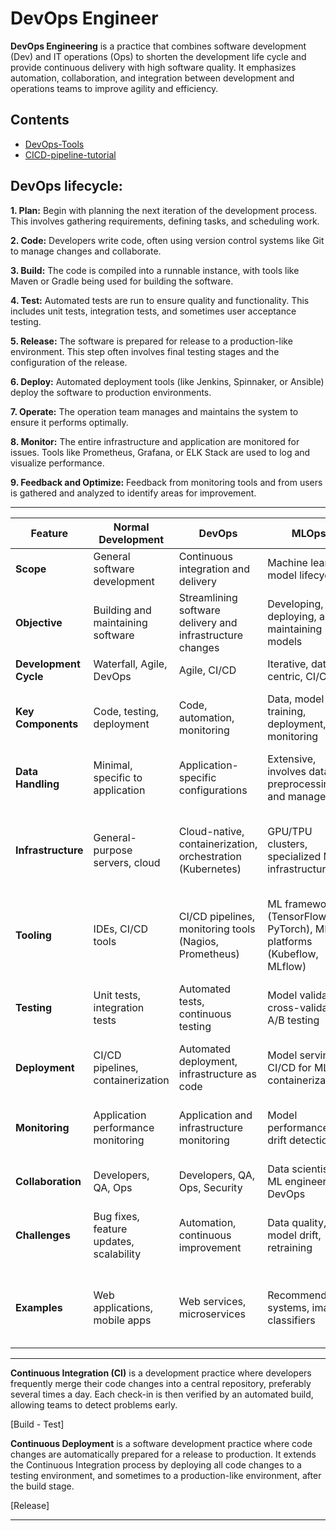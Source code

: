 # DevOps Engineer

**DevOps Engineering** is a practice that combines software development (Dev) and IT operations (Ops) to shorten the development life cycle and provide continuous delivery with high software quality. It emphasizes automation, collaboration, and integration between development and operations teams to improve agility and efficiency.

## Contents

- [DevOps-Tools](https://github.com/jingwora/DevOps-Engineer/blob/main/docs/DevOps%20Tools.md)
- [CICD-pipeline-tutorial](https://github.com/jingwora/DevOps-Engineer/blob/main/docs/CICD-pipeline-tutorial.md)


## DevOps lifecycle:


**1. Plan:** Begin with planning the next iteration of the development process. This involves gathering requirements, defining tasks, and scheduling work.

**2. Code:** Developers write code, often using version control systems like Git to manage changes and collaborate.

**3. Build:** The code is compiled into a runnable instance, with tools like Maven or Gradle being used for building the software.

**4. Test:** Automated tests are run to ensure quality and functionality. This includes unit tests, integration tests, and sometimes user acceptance testing. 

**5. Release:** The software is prepared for release to a production-like environment. This step often involves final testing stages and the configuration of the release.

**6. Deploy:** Automated deployment tools (like Jenkins, Spinnaker, or Ansible) deploy the software to production environments.

**7. Operate:** The operation team manages and maintains the system to ensure it performs optimally.

**8. Monitor:** The entire infrastructure and application are monitored for issues. Tools like Prometheus, Grafana, or ELK Stack are used to log and visualize performance.

**9. Feedback and Optimize:** Feedback from monitoring tools and from users is gathered and analyzed to identify areas for improvement.

---

| Feature                     | Normal Development                  | DevOps                              | MLOps                                | LLMOps                              |
|-----------------------------|-------------------------------------|-------------------------------------|--------------------------------------|-------------------------------------|
| **Scope**                   | General software development        | Continuous integration and delivery | Machine learning model lifecycle     | Large language model lifecycle      |
| **Objective**               | Building and maintaining software   | Streamlining software delivery and infrastructure changes | Developing, deploying, and maintaining ML models | Developing, deploying, and maintaining LLMs |
| **Development Cycle**       | Waterfall, Agile, DevOps            | Agile, CI/CD                        | Iterative, data-centric, CI/CD        | Iterative, data-centric, CI/CD       |
| **Key Components**          | Code, testing, deployment           | Code, automation, monitoring        | Data, model training, deployment, monitoring | Data, model training, fine-tuning, deployment, monitoring |
| **Data Handling**           | Minimal, specific to application    | Application-specific configurations | Extensive, involves data preprocessing and management | Extensive, large datasets, specialized preprocessing |
| **Infrastructure**          | General-purpose servers, cloud      | Cloud-native, containerization, orchestration (Kubernetes) | GPU/TPU clusters, specialized ML infrastructure | High-performance computing clusters, specialized LLM infrastructure |
| **Tooling**                 | IDEs, CI/CD tools                   | CI/CD pipelines, monitoring tools (Nagios, Prometheus) | ML frameworks (TensorFlow, PyTorch), MLOps platforms (Kubeflow, MLflow) | LLM frameworks (Transformers), LLMOps platforms (LangChain) |
| **Testing**                 | Unit tests, integration tests       | Automated tests, continuous testing | Model validation, cross-validation, A/B testing | Model validation, benchmarks, scenario-based testing |
| **Deployment**              | CI/CD pipelines, containerization   | Automated deployment, infrastructure as code | Model serving, CI/CD for ML, containerization   | Model serving, CI/CD for LLMs, containerization          |
| **Monitoring**              | Application performance monitoring  | Application and infrastructure monitoring | Model performance, drift detection    | Model performance, drift detection, ethical and bias monitoring |
| **Collaboration**           | Developers, QA, Ops                 | Developers, QA, Ops, Security       | Data scientists, ML engineers, DevOps | Data scientists, LLM engineers, DevOps                  |
| **Challenges**              | Bug fixes, feature updates, scalability | Automation, continuous improvement  | Data quality, model drift, retraining | Data quality, model drift, hallucination, ethical considerations |
| **Examples**                | Web applications, mobile apps       | Web services, microservices         | Recommendation systems, image classifiers | Chatbots, text generation systems, language understanding models |


--- 

**Continuous Integration (CI)** is a development practice where developers frequently merge their code changes into a central repository, preferably several times a day. Each check-in is then verified by an automated build, allowing teams to detect problems early.

[Build - Test]

**Continuous Deployment** is a software development practice where code changes are automatically prepared for a release to production. It extends the Continuous Integration process by deploying all code changes to a testing environment, and sometimes to a production-like environment, after the build stage. 

[Release]

---



